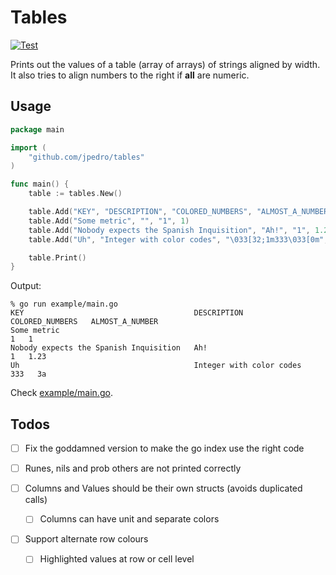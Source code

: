 # Tables

[![Test](https://github.com/jpedro/tables/actions/workflows/test.yaml/badge.svg)](https://github.com/jpedro/tables/actions/workflows/test.yaml)

Prints out the values of a table (array of arrays) of strings aligned by
width. It also tries to align numbers to the right if **all** are
numeric.


## Usage

```go
package main

import (
	"github.com/jpedro/tables"
)

func main() {
	table := tables.New()

	table.Add("KEY", "DESCRIPTION", "COLORED_NUMBERS", "ALMOST_A_NUMBER")
	table.Add("Some metric", "", "1", 1)
	table.Add("Nobody expects the Spanish Inquisition", "Ah!", "1", 1.23)
	table.Add("Uh", "Integer with color codes", "\033[32;1m333\033[0m", "3a")

	table.Print()
}
```

Output:
```
% go run example/main.go
KEY                                      DESCRIPTION                COLORED_NUMBERS   ALMOST_A_NUMBER
Some metric                                                                       1   1
Nobody expects the Spanish Inquisition   Ah!                                      1   1.23
Uh                                       Integer with color codes               333   3a
```

Check [example/main.go](example/main.go).


## Todos

- [ ] Fix the goddamned version to make the go index use the right code

- [ ] Runes, nils and prob others are not printed correctly

- [ ] Columns and Values should be their own structs (avoids duplicated calls)
  - [ ] Columns can have unit and separate colors

- [ ] Support alternate row colours
  - [ ] Highlighted values at row or cell level
